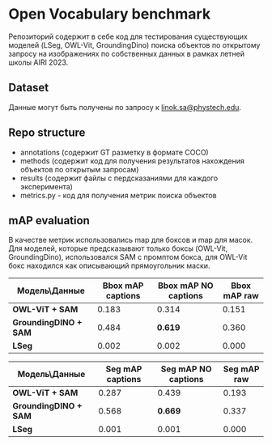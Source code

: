 # Open Vocabulary benchmark

Репозиторий содержит в себе код для тестирования существующих моделей (LSeg, OWL-Vit, GroundingDino) поиска объектов по открытому запросу на изображениях по собственных данных в рамках летней школы AIRI 2023.

## Dataset

Данные могут быть получены по запросу к linok.sa@phystech.edu.

## Repo structure

- annotations (содержит GT разметку в формате COCO)
- methods (содержит код для получения результатов нахождения объектов по открытым запросам)
- results (содержит файлы с пердсказаниями для каждого эксперимента)
- metrics.py - код для получения метрик поиска объектов

## mAP evaluation

В качестве метрик использовались map для боксов и map для масок. Для моделей, которые предсказывают только боксы (OWL-Vit, GroundingDino), использовался SAM с промптом бокса, для OWL-Vit бокс находился как описывающий прямоугольник маски.

|Модель\Данные| Bbox mAP captions | Bbox mAP NO captions | Bbox mAP raw
|------------|-------------------|----------------------|-------------
| **OWL-ViT + SAM** |  0.183  |0.314 | 0.151
|**GroundingDINO + SAM**| 0.484| **0.619**| 0.360|
|**LSeg**|0.002| 0.002| 0.000|


|Модель\Данные| Seg mAP captions | Seg mAP NO captions | Seg mAP raw
|------------|-------------------|----------------------|-------------
| **OWL-ViT + SAM** | 0.287   |0.439 | 0.193
|**GroundingDINO + SAM**| 0.568| **0.669**| 0.337|
|**LSeg**|0.001| 0.001| 0.000|
